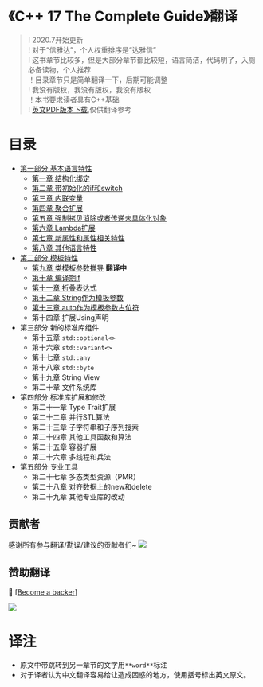 # 《C++ 17 The Complete Guide》翻译

> ! 2020.7开始更新<br/>
> ! 对于“信雅达”，个人权重排序是“达雅信”<br/>
> ! 这书章节比较多，但是大部分章节都比较短，语言简洁，代码明了，入厕必备读物，个人推荐<br/>
> ！目录章节只是简单翻译一下，后期可能调整<br/>
> ! 我没有版权，我没有版权，我没有版权<br/>
> ！本书要求读者具有C++基础<br/>
> ! [英文PDF版本下载](https://github.com/kelthuzadx/Cpp17TheCompleteGuideChinese/blob/master/public/Cpp17TheCompleteGuide.pdf),仅供翻译参考<br/>

# 目录
+ [第一部分 基本语言特性](part1/README.md)
  + [第一章 结构化绑定](part1/cp1.md)
  + [第二章 带初始化的if和switch](part1/cp2.md)
  + [第三章 内联变量](part1/cp3.md)
  + [第四章 聚合扩展](part1/cp4.md)
  + [第五章 强制拷贝消除或者传递未具体化对象](part1/cp5.md)
  + [第六章 Lambda扩展](part1/cp6.md)
  + [第七章 新属性和属性相关特性](part1/cp7.md)
  + [第八章 其他语言特性](part1/cp8.md)
+ [第二部分 模板特性](part2/README.md)
  + [第九章 类模板参数推导](part2/cp9.md) **翻译中**
  + [第十章 编译期if](part2/cp10.md)
  + [第十一章 折叠表达式](part2/cp11.md)
  + [第十二章 String作为模板参数](part2/cp12.md)
  + [第十三章 auto作为模板参数占位符](part2/cp13.md)
  + 第十四章 扩展Using声明
+ 第三部分 新的标准库组件
  + 第十五章 `std::optional<>`
  + 第十六章 `std::variant<>`
  + 第十七章 `std::any`
  + 第十八章 `std::byte`
  + 第十九章 String View
  + 第二十章 文件系统库
+ 第四部分 标准库扩展和修改
  + 第二十一章 Type Trait扩展
  + 第二十二章 并行STL算法
  + 第二十三章 子字符串和子序列搜索
  + 第二十四章 其他工具函数和算法
  + 第二十五章 容器扩展
  + 第二十六章 多线程和兵法
+ 第五部分 专业工具
  + 第二十七章 多态类型资源（PMR）
  + 第二十八章 对齐数据上的new和delete
  + 第二十九章 其他专业库的改动

## 贡献者

感谢所有参与翻译/勘误/建议的贡献者们~
<a href="https://github.com/kelthuzadx/Cpp17TheCompleteGuideChinese/graphs/contributors"><img src="https://opencollective.com/Cpp17TheCompleteGuideChinese/contributors.svg?width=890&button=false" /></a>

## 赞助翻译

 🙏 [[Become a backer](https://opencollective.com/Cpp17TheCompleteGuideChinese#backer)]

<a href="https://opencollective.com/Cpp17TheCompleteGuideChinese#backers" target="_blank"><img src="https://opencollective.com/Cpp17TheCompleteGuideChinese/backers.svg?width=890"></a>

# 译注
+ 原文中带跳转到另一章节的文字用`**word**`标注
+ 对于译者认为中文翻译容易给让造成困惑的地方，使用括号标出英文原文。
